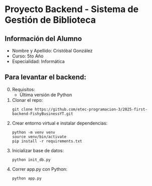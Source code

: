 # Proyecto Backend - Sistema de Gestión de Biblioteca

## Información del Alumno
- Nombre y Apellido: Cristóbal González
- Curso: 5to Año
- Especialidad: Informática

## Para levantar el backend:
0) Requisitos:
   - Última versión de Python
1) Clonar el repo:
   ```
   git clone https://github.com/etec-programacion-3/2025-first-backend-FishyBusinessYT.git
   ```
2) Crear entorno virtual e instalar dependencias:
   ```
   python -m venv venv
   source venv/bin/activate
   pip install -r requirements.txt
   ```
3) Inicializar base de datos:
   ```
   python init_db.py
   ```
4) Correr app.py con Python:
   ```
   python app.py
   ```